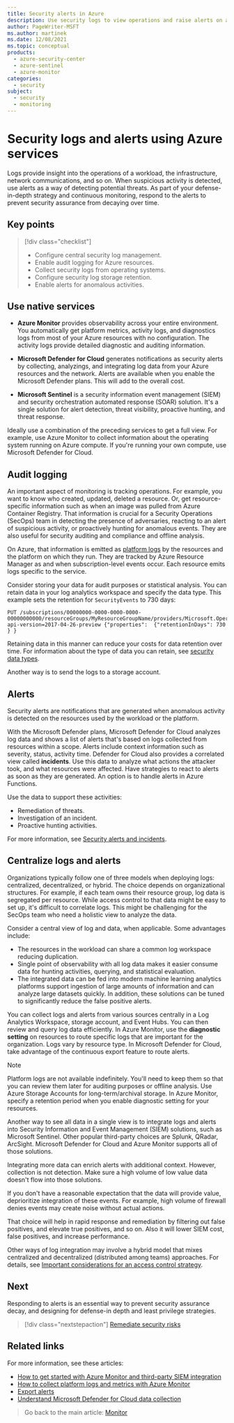 ```yaml
---
title: Security alerts in Azure
description: Use security logs to view operations and raise alerts on anomalous activities in Microsoft Defender for Cloud.
author: PageWriter-MSFT
ms.author: martinek
ms.date: 12/08/2021
ms.topic: conceptual
products:
  - azure-security-center
  - azure-sentinel
  - azure-monitor
categories:
  - security
subject:
  - security
  - monitoring
---
```


# Security logs and alerts using Azure services

Logs provide insight into the operations of a workload, the infrastructure, network communications, and so on. When suspicious activity is detected, use alerts as a way of detecting potential threats. As part of your defense-in-depth strategy and continuous monitoring, respond to the alerts to prevent security assurance from decaying over time.

## Key points

> [!div class="checklist"]
>
> - Configure central security log management.
> - Enable audit logging for Azure resources.
> - Collect security logs from operating systems.
> - Configure security log storage retention.
> - Enable alerts for anomalous activities.

## Use native services

- **Azure Monitor** provides observability across your entire environment. You automatically get platform metrics, activity logs, and diagnostics logs from most of your Azure resources with no configuration. The activity logs provide detailed diagnostic and auditing information.

- **Microsoft Defender for Cloud** generates notifications as security alerts by collecting, analyzings, and integrating log data from your Azure resources and the network. Alerts are available when you enable the Microsoft Defender plans. This will add to the overall cost.

- **Microsoft Sentinel** is a security information event management (SIEM) and security orchestration automated response (SOAR) solution. It's a single solution for alert detection, threat visibility, proactive hunting, and threat response.

Ideally use a combination of the preceding services to get a full view. For example, use Azure Monitor to collect information about the operating system running on Azure compute. If you're running your own compute, use Microsoft Defender for Cloud.

## Audit logging

An important aspect of monitoring is tracking operations. For example, you want to know who created, updated, deleted a resource. Or, get resource-specific information such as when an image was pulled from Azure Container Registry. That information is crucial for a Security Operations (SecOps) team in detecting the presence of adversaries, reacting to an alert of suspicious activity, or proactively hunting for anomalous events. They are also useful for security auditing and compliance and offline analysis.

On Azure, that information is emitted as [platform logs](/azure/azure-monitor/essentials/platform-logs-overview) by the resources and the platform on which they run. They are tracked by Azure Resource Manager as and when subscription-level events occur. Each resource emits logs specific to the service.

Consider storing your data for audit purposes or statistical analysis. You can retain data in your log analytics workspace and specify the data type. This example sets the retention for `SecurityEvents` to 730 days:

```http
PUT /subscriptions/00000000-0000-0000-0000-00000000000/resourceGroups/MyResourceGroupName/providers/Microsoft.OperationalInsights/workspaces/MyWorkspaceName/Tables/SecurityEvent?api-version=2017-04-26-preview {"properties":  {"retentionInDays": 730 } }
```

Retaining data in this manner can reduce your costs for data retention over time. For information about the type of data you can retain, see [security data types](/azure/azure-monitor/reference/tables/tables-category#security).

Another way is to send the logs to a storage account.

## Alerts

Security alerts are notifications that are generated when anomalous activity is detected on the resources used by the workload or the platform.

With the Microsoft Defender plans, Microsoft Defender for Cloud  analyzes log data and shows a list of alerts that's based on logs collected from resources within a scope. Alerts include context information such as severity, status, activity time. Defender for Cloud also provides a correlated view called **incidents**. Use this data to analyze what actions the attacker took, and what resources were affected. Have strategies to react to alerts as soon as they are generated. An option is to  handle alerts in Azure Functions.

Use the data to support these activities:

- Remediation of threats.
- Investigation of an incident.
- Proactive hunting activities.

For more information, see [Security alerts and incidents](/azure/security-center/security-center-alerts-overview).

## Centralize logs and alerts

Organizations typically follow one of three models when deploying logs: centralized, decentralized, or hybrid. The choice depends on organizational structures. For example, if each team owns their resource group, log data is segregated per resource. While access control to that data might be easy to set up, it's difficult to correlate logs. This might be challenging for the SecOps team who need a holistic view to analyze the data.

Consider a central view of log and data, when applicable. Some advantages include:

- The resources in the workload can share a common log workspace reducing duplication.
- Single point of observability with all log data makes it easier consume data for hunting activities, querying, and statistical evaluation.
- The integrated data can be fed into modern machine learning analytics platforms support ingestion of large amounts of information and can analyze large datasets quickly. In addition, these solutions can be tuned to significantly reduce the false positive alerts.

You can collect logs and alerts from various sources centrally in a Log Analytics Workspace, storage account, and Event Hubs. You can then review and query log data efficiently. In Azure Monitor, use the **diagnostic setting** on resources to route specific logs that are important for the organization. Logs vary by resource type. In Microsoft Defender for Cloud, take advantage of the continuous export feature to route alerts.

> [!NOTE]
> Platform logs are not available indefinitely. You'll need to keep them so that you can review them later for auditing purposes or offline analysis. Use Azure Storage Accounts for long-term/archival storage. In Azure Monitor, specify a retention period when you enable diagnostic setting for your resources.

Another way to see all data in a single view is to integrate logs and alerts into Security Information and Event Management (SIEM) solutions, such as Microsoft Sentinel. Other popular third-party choices are Splunk, QRadar, ArcSight. Microsoft Defender for Cloud and Azure Monitor supports all of those solutions.

Integrating more data can enrich alerts with additional context. However, collection is not detection. Make sure a high volume of low value data doesn't flow into those solutions.

If you don't have a reasonable expectation that the data will provide value, deprioritize integration of these events. For example, high volume of firewall denies events may create noise without actual actions.

That choice will help in rapid response and remediation by filtering out false positives, and elevate true positives, and so on. Also it will lower SIEM cost, false positives, and increase performance.

Other ways of log integration may involve a hybrid model that mixes centralized and decentralized (distributed among teams) approaches. For details, see [Important considerations for an access control strategy](/azure/azure-monitor/logs/design-logs-deployment#important-considerations-for-an-access-control-strategy).

## Next

Responding to alerts is an essential way to prevent security assurance decay, and designing for defense-in depth and least privilege strategies.

> [!div class="nextstepaction"]
> [Remediate security risks](monitor-remediate.md)

## Related links

For more information, see these articles:

- [How to get started with Azure Monitor and third-party SIEM integration](https://azure.microsoft.com/blog/use-azure-monitor-to-integrate-with-siem-tools/)
- [How to collect platform logs and metrics with Azure Monitor](/azure/azure-monitor/platform/diagnostic-settings)
- [Export alerts](/azure/security-center/security-center-alerts-overview#export-alerts)
- [Understand Microsoft Defender for Cloud data collection](/azure/security-center/security-center-enable-data-collection)

> Go back to the main article: [Monitor](monitor.md)
